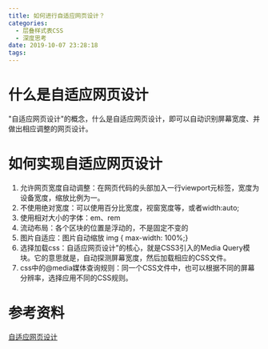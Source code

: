 ```yaml
---
title: 如何进行自适应网页设计？
categories:
  - 层叠样式表CSS
  - 深度思考
date: 2019-10-07 23:28:18
tags:
---
```

# 什么是自适应网页设计

"自适应网页设计"的概念，什么是自适应网页设计，即可以自动识别屏幕宽度、并做出相应调整的网页设计。  

# 如何实现自适应网页设计

1. 允许网页宽度自动调整：在网页代码的头部加入一行viewport元标签，宽度为设备宽度，缩放比例为一。 
2. 不使用绝对宽度：可以使用百分比宽度，视窗宽度等，或者width:auto;  
3. 使用相对大小的字体：em、rem  
4. 流动布局：各个区块的位置是浮动的，不是固定不变的 
5. 图片自适应：图片自动缩放 img { max-width: 100%;} 
6. 选择加载css：自适应网页设计"的核心，就是CSS3引入的Media Query模块。它的意思就是，自动探测屏幕宽度，然后加载相应的CSS文件。
7. css中的@media媒体查询规则：同一个CSS文件中，也可以根据不同的屏幕分辨率，选择应用不同的CSS规则。  

# 参考资料

[自适应网页设计](https://zhidao.baidu.com/question/245161275053820324.html?fr=iks&word=%25%2Cvw%2Cwh%2Cvm%B5%A5%CE%BB&ie=gbk)
